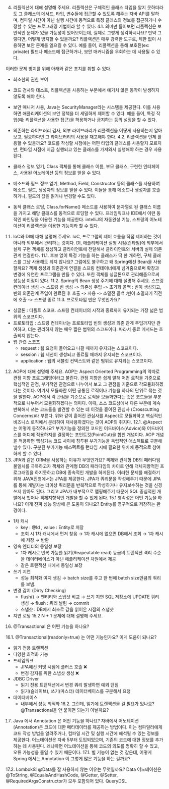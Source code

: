 4. 리플렉션에 대해 설명해 주세요.
리플렉션은 구체적인 클래스 타입을 알지 못하더라도 그 클래스의 메서드, 타입, 변수들에 접근할 수 있도록 해주는 자바 API를 말하며, 컴파일 시간이 아닌 실행 시간에 동적으로 특정 클래스의 정보를 접근하거나 수정할 수 있는 프로그래밍 기법이라 할 수 있다. 
4.1. 의미만 들어보면 리플렉션은 보안적인 문제가 있을 가능성이 있어보이는데, 실제로 그렇게 생각하시나요? 만약 그렇다면, 어떻게 방지할 수 있을까요? 
리플렉션은 매우 강력한 도구로, 제한 없이 사용하면 보안 문제를 일으킬 수 있다. 예를 들어, 리플렉션을 통해 보호된(ex: private) 필드나 메소드에 접근하거나, 보안 매커니즘을 우회하는 데 사용될 수 있다.

이러한 문제 방지를 위해 아래와 같은 조치를 취할 수 있다.

- 최소한의 권한 부여
- 코드 검사와 테스트, 리플렉션을 사용하는 부분에서 예기치 않은 동작이 발생하지 않도록 해야 한다.
- 보안 매니저 사용, Java는 SecurityManager라는 시스템을 제공한다. 이를 사용하면 애플리케이션의 보안 정책을 더 세밀하게 제어할 수 있다. 예를 들어, 특정 작업(예: 리플렉션을 사용한 접근)을 허용하거나 금지하는 등의 설정을 할 수 있다.
- 의존하는 라이브러리 검사, 외부 라이브러리가 리플렉션을 어떻게 사용하는지 알아보고, 필요하다면 그 라이브러리의 사용을 재고해야 한다.
4.2. 리플렉션을 언제 활용할 수 있을까요?
코드를 작성할 시점에는 어떤 타입의 클래스를 사용할지 모르지만, 런타임 시점에 지금 실행되고 있는 클래스를 가져와서 실행해야 하는 경우 사용된다.

- 클래스 정보 얻기, Class 객체를 통해 클래스 이름, 부모 클래스, 구현한 인터페이스, 사용된 어노테이션 등의 정보를 얻을 수 있다.
- 메소드와 필드 정보 얻기, Method, Field, Constructor 등의 클래스를 사용하여 메소드, 필드, 생성자의 정보를 얻을 수 있다. 이들을 통해 메소드나 생성자를 호출하거나, 필드의 값을 읽거나 변경할 수도 있다.
- 동적 클래스 로딩, Class.forName() 메소드를 사용하여 문자열로 된 클래스 이름을 가지고 해당 클래스를 동적으로 로딩할 수 있다.
프레임워크나 IDE에서 이런 동적인 바인딩을 이용한 기능을 제공한다. intelliJ의 자동완성 기능, 스프링의 어노테이션이 리플렉션을 이용한 기능이라 할 수 있다.
11. IoC와 DI에 대해 설명해 주세요.
IoC, 프로그램의 제어 흐름을 직접 제어하는 것이 아니라 외부에서 관리하는 것이다.
DI, 애플리케이션 실행 시점(런타임)에 외부에서 실제 구현 객체를 생성하고 클라이언트에 전달해서 클라이언트와 서버의 실제 의존관계 연결한다.
11.1. 후보 없이 특정 기능을 하는 클래스가 딱 한 개하면, 구체 클래스를 그냥 사용해도 되지 않나요? 그럼에도 불구하고 왜 Spring에선 Bean을 사용 할까요?
객체 생성과 의존관계 연결을 스프링 컨테이너에게 넘겨줌으로써 확장과 변경에 유연한 프로그램을 만들 수 있다. 또한 객체를 싱글톤으로 관리해줌으로써 성능상 이점이 있다.
11.2. Spring의 Bean 생성 주기에 대해 설명해 주세요.
스프링 컨테이너 생성 -> 스프링 빈 생성 -> 의존성 주입 -> 초기화 콜백 : 빈이 생성되고, 빈의 의존관계 주입이 완료된 후 호출 -> 사용 -> 소멸전 콜백 :빈이 소멸되기 직전에 호출 -> 스프링 종료
11.3. 프로토타입 빈은 무엇인가요? 
- 싱글톤 : 디폴트 스코프. 스프링 컨테이너의 시작과 종료까지 유지되는 가장 넓은 범위의 스코프이다.
- 프로토타입 : 스프링 컨테이너는 프로토타입 빈의 생성과 의존 관계 주입까지만 관여하고, 더는 관리하지 않는 매우 짧은 범위의 스코프이다. 따라서 종료 메서드는 호출되지 않는다.
- 웹 관련 스코프
  - request : 웹 요청이 들어오고 나갈 때까지 유지되는 스코프이다.
  - session : 웹 세션이 생성되고 종료될 때까지 유지되는 스코프이다.
  - application : 웹의 서블릿 컨텍스트와 같은 범위로 유지되는 스코프이다.
12. AOP에 대해 설명해 주세요.
AOP는 Aspect Oriented Programming의 약자로 관점 지향 프로그래밍이라고 불린다. 관점 지향은 쉽게 말해 어떤 로직을 기준으로 핵심적인 관점, 부가적인 관점으로 나누어서 보고 그 관점을 기준으로 각모듈화하겠다는 것이다. 여기서 모듈화란 어떤 공통된 로직이나 기능을 하나의 단위로 묶는 것을 말한다.
AOP에서 각 관점을 기준으로 로직을 모듈화한다는 것은 코드들을 부분적으로 나누어서 모듈화하겠다는 의미다. 이때, 소스 코드상에서 다른 부분에 계속 반복해서 쓰는 코드들을 발견할 수 있는 데 이것을 흩어진 관심사 (Crosscutting Concerns)라 부른다.
위와 같이 흩어진 관심사를 Aspect로 모듈화하고 핵심적인 비즈니스 로직에서 분리하여 재사용하겠다는 것이 AOP의 취지다. 
12.1. @Aspect는 어떻게 동작하나요?
부가기능을 정의한 코드인 어드바이스(Advice)와 어드바이스를 어디에 적용하지를 결정하는 포인트컷(PointCut)을 합친 개념이다.
AOP 개념을 적용하면 핵심기능 코드 사이에 침투된 부가기능을 독립적인 애스펙트로 구분해 낼수 있다. 구분된 부가기능 애스펙트를 런타임 시에 필요한 위치에 동적으로 참여하게 할 수 있다.
15. JPA와 같은 ORM을 사용하는 이유가 무엇인가요?
객체와 관계형 DB의 패러다임 불일치를 극복하고자 
객체와 관계형 DB의 패러다임의 차이로 인해 객체지향적인 프로그래밍을 하지못하고 DB에 종속적인 개발을 하게된다. 이러한 문제를 해결하기 위해 JAVA진영에서는 JPA를 제공한다.
JPA가 쿼리문을 작성해주기 때문에 JPA를 통해 개발자는 더이상 쿼리문을 반복적으로 작성하거나 유지보수하는 것을 신경쓰지 않아도 된다.
그리고 JPA가 내부적으로 맵핑해주기 때문에 SQL 중심적인 개발에서 벗어나 객체지향적인 개발을 할 수 있게 된다.
15.1 영속성은 어떤 기능을 하나요? 이게 진짜 성능 향상에 큰 도움이 되나요?
Entity를 영구적으로 저장하는 환경이다.
- 1차 캐시
  - key : @Id , value : Entity로 저장
  - 조회 시 1차 캐시에서 먼저 찾음 → 1차 캐시에 없으면 DB에서 조회 → 1차 캐시에 저장 → 반환
- 영속 엔티티의 동일성 보장
    - 1차 캐시로 반복 가능한 읽기(Reapeatable read) 등급의 트랜잭션 격리 수준을 데이터베이스가 아닌 애플리케이션 차원에서 제공
    - 같은 트랜잭션 내에서 동일성 보장
- 쓰기 지연
    - 성능 최적화 여지 생김 → batch size를 주고 한 번에 batch size만큼의 쿼리를 보냄.
- 변경 감지 (Dirty Checking)
    - flush() → 엔티티와 스냅샷 비교 → 쓰기 지연 SQL 저장소에 UPDATE 쿼리 생성 → flush : 쿼리 날림 → commit
    - 스냅샷 : DB에서 최초로 값을 읽어온 시점의 스냅샷
- 지연 로딩
15.2 N + 1 문제에 대해 설명해 주세요.

16. @Transactional 은 어떤 기능을 하나요?

16.1. @Transactional(readonly=true) 는 어떤 기능인가요? 이게 도움이 되나요?
- 읽기 전용 트랜잭션
- 다양한 최적화 가능
- 프레임워크
    - JPA에선 커밋 시점에 플러스 호출 ❌
    - 변경 감지를 위한 스냅샷 생성 ❌
- JDBC Driver
    - 읽기 전용 트랜잭션에서 변경 쿼리 발생하면 예외 던짐
    - 읽기(슬레이브), 쓰기(마스터) 데이터베이스를 구분해서 요청
- 데이터베이스
    - 내부에서 성능 최적화
16.2. 그런데, 읽기에 트랜잭션을 걸 필요가 있나요? @Transactional을 안 붙이면 되는거 아닐까요? 

17. Java 에서 Annotation 은 어떤 기능을 하나요?
자바에서 어노테이션(Annotation)은 코드에 대한 메타데이터를 제공하는 방법이다. 
이는 컴파일러에게 코드 작성 방법을 알려주거나, 컴파일 시간 및 실행 시간에 해석될 수 있는 정보를 제공한다.
어노테이션은 자바 5부터 도입되었으며, 기존의 코드에 대한 정보를 추가하는 데 사용된다. 
왜냐하면 어노테이션을 통해 코드의 의도를 명확히 할 수 있고, 오류 가능성을 줄일 수 있기 때문이다.
17.1. 별 기능이 없는 것 같은데, 어떻게 Spring 에서는 Annotation 이 그렇게 많은 기능을 하는 걸까요?

17.2. Lombok의 @Data를 잘 사용하지 않는 이유는 무엇일까요?
Data 어노테이션은 @ToString, @EqualsAndHashCode, @Getter, @Setter, @RequiredArgsConstructor가 모두 포함되어 있다.
QueryDSL